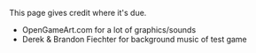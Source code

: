 This page gives credit where it's due.

- OpenGameArt.com for a lot of graphics/sounds
- Derek & Brandon Fiechter for background music of test game

